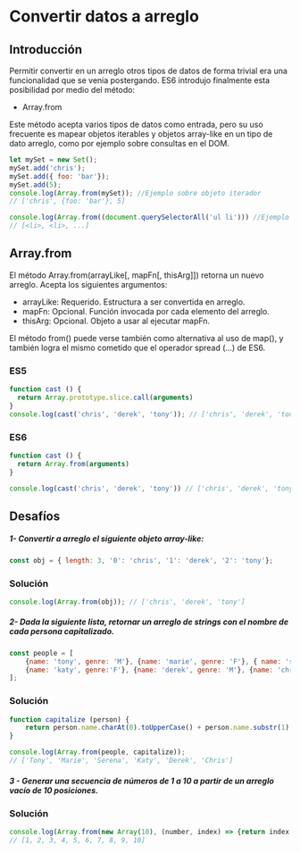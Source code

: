 # Convertir datos a arreglo

## Introducción

Permitir convertir en un arreglo otros tipos de datos de forma trivial era una funcionalidad que se venia postergando. ES6 introdujo finalmente esta posibilidad por medio del método:

- Array.from

Este método acepta varios tipos de datos como entrada, pero su uso frecuente es mapear objetos iterables y objetos array-like en un tipo de dato arreglo, como por ejemplo sobre consultas en el DOM.

```javascript
let mySet = new Set();
mySet.add('chris');
mySet.add({ foo: 'bar'});
mySet.add(5);
console.log(Array.from(mySet)); //Ejemplo sobre objeto iterador
// ['chris', {foo: 'bar'}, 5]

console.log(Array.from((document.querySelectorAll('ul li'))) //Ejemplo sobre un objeto array-like
// [<li>, <li>, ...]
```

## Array.from

El método Array.from(arrayLike[, mapFn[, thisArg]]) retorna un nuevo arreglo. Acepta los siguientes argumentos:
- arrayLike: Requerido. Estructura a ser convertida en arreglo.
- mapFn: Opcional. Función invocada por cada elemento del arreglo.
- thisArg: Opcional. Objeto a usar al ejecutar mapFn.

El método from() puede verse también como alternativa al uso de map(), y también logra el mismo cometido que el operador spread (...) de ES6.

### ES5
```javascript
function cast () {
  return Array.prototype.slice.call(arguments)
}
console.log(cast('chris', 'derek', 'tony')); // ['chris', 'derek', 'tony']
```

### ES6
```javascript
function cast () {
  return Array.from(arguments)
}

console.log(cast('chris', 'derek', 'tony')) // ['chris', 'derek', 'tony']
```

## Desafíos

##### 1- Convertir a arreglo el siguiente objeto array-like:

```javascript
const obj = { length: 3, '0': 'chris', '1': 'derek', '2': 'tony'};
```

### Solución

```javascript
console.log(Array.from(obj)); // ['chris', 'derek', 'tony']
```

##### 2- Dada la siguiente lista, retornar un arreglo de strings con el nombre de cada persona capitalizado.

```javascript
const people = [
    {name: 'tony', genre: 'M'}, {name: 'marie', genre: 'F'}, { name: 'serena', genre: 'F'},
    {name: 'katy', genre:'F'}, {name: 'derek', genre: 'M'}, {name: 'chris', genre: 'M'}
];
```
### Solución

```javascript
function capitalize (person) {
	return person.name.charAt(0).toUpperCase() + person.name.substr(1).toLowerCase()
}

console.log(Array.from(people, capitalize));
// ['Tony', 'Marie', 'Serena', 'Katy', 'Derek', 'Chris']
```

##### 3 - Generar una secuencia de números de 1 a 10 a partir de un arreglo vacío de 10 posiciones.

### Solución

```javascript
console.log(Array.from(new Array(10), (number, index) => {return index + 1}));
// [1, 2, 3, 4, 5, 6, 7, 8, 9, 10]
```